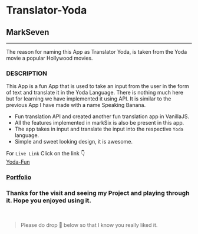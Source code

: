 # Translator-Yoda

## MarkSeven
---


The reason for naming this App as Translator Yoda, is taken from the Yoda
movie a popular Hollywood movies. 

### DESCRIPTION
This App is a fun App that is used to take an input from the user in the form of text
and translate it in the Yoda Language. There is nothing much here but for learning we have implemented it using API.
It is similar to the previous App I have made with a name Speaking Banana.


- Fun translation API and created another fun translation app in VanillaJS.
- All the features implemented in markSix is also be present in this app.
- The app takes in input and translate the input into the respective `Yoda` language.
- Simple and sweet looking design, it is awesome.

For `Live Link` Click on the link 👇 <br>
[Yoda-Fun](https://yoda-app.netlify.app/)

### [Portfolio](https://angrysantos.netlify.app/)



### Thanks for the visit and seeing my Project and playing through it. Hope you enjoyed using it.

<br>

> Please do drop 💖 below so that I know you really liked it.
